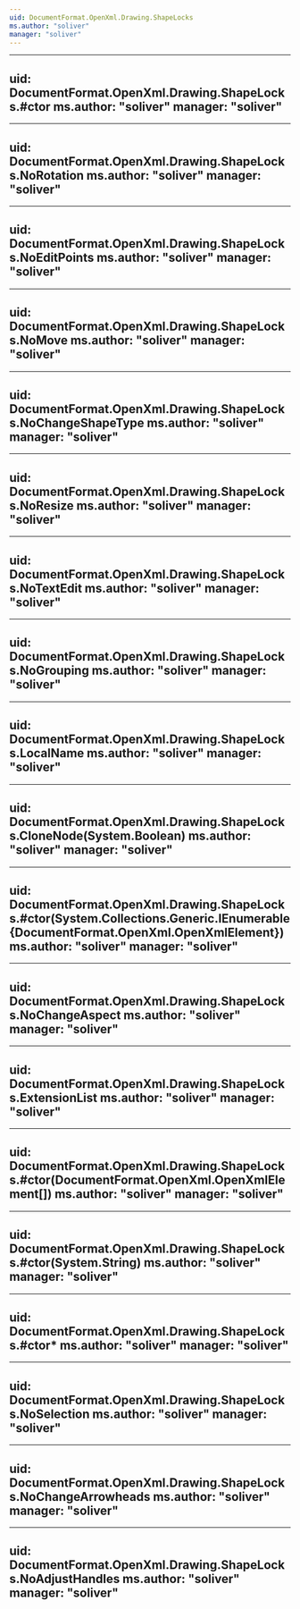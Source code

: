 ```yaml
---
uid: DocumentFormat.OpenXml.Drawing.ShapeLocks
ms.author: "soliver"
manager: "soliver"
---
```


---
uid: DocumentFormat.OpenXml.Drawing.ShapeLocks.#ctor
ms.author: "soliver"
manager: "soliver"
---

---
uid: DocumentFormat.OpenXml.Drawing.ShapeLocks.NoRotation
ms.author: "soliver"
manager: "soliver"
---

---
uid: DocumentFormat.OpenXml.Drawing.ShapeLocks.NoEditPoints
ms.author: "soliver"
manager: "soliver"
---

---
uid: DocumentFormat.OpenXml.Drawing.ShapeLocks.NoMove
ms.author: "soliver"
manager: "soliver"
---

---
uid: DocumentFormat.OpenXml.Drawing.ShapeLocks.NoChangeShapeType
ms.author: "soliver"
manager: "soliver"
---

---
uid: DocumentFormat.OpenXml.Drawing.ShapeLocks.NoResize
ms.author: "soliver"
manager: "soliver"
---

---
uid: DocumentFormat.OpenXml.Drawing.ShapeLocks.NoTextEdit
ms.author: "soliver"
manager: "soliver"
---

---
uid: DocumentFormat.OpenXml.Drawing.ShapeLocks.NoGrouping
ms.author: "soliver"
manager: "soliver"
---

---
uid: DocumentFormat.OpenXml.Drawing.ShapeLocks.LocalName
ms.author: "soliver"
manager: "soliver"
---

---
uid: DocumentFormat.OpenXml.Drawing.ShapeLocks.CloneNode(System.Boolean)
ms.author: "soliver"
manager: "soliver"
---

---
uid: DocumentFormat.OpenXml.Drawing.ShapeLocks.#ctor(System.Collections.Generic.IEnumerable{DocumentFormat.OpenXml.OpenXmlElement})
ms.author: "soliver"
manager: "soliver"
---

---
uid: DocumentFormat.OpenXml.Drawing.ShapeLocks.NoChangeAspect
ms.author: "soliver"
manager: "soliver"
---

---
uid: DocumentFormat.OpenXml.Drawing.ShapeLocks.ExtensionList
ms.author: "soliver"
manager: "soliver"
---

---
uid: DocumentFormat.OpenXml.Drawing.ShapeLocks.#ctor(DocumentFormat.OpenXml.OpenXmlElement[])
ms.author: "soliver"
manager: "soliver"
---

---
uid: DocumentFormat.OpenXml.Drawing.ShapeLocks.#ctor(System.String)
ms.author: "soliver"
manager: "soliver"
---

---
uid: DocumentFormat.OpenXml.Drawing.ShapeLocks.#ctor*
ms.author: "soliver"
manager: "soliver"
---

---
uid: DocumentFormat.OpenXml.Drawing.ShapeLocks.NoSelection
ms.author: "soliver"
manager: "soliver"
---

---
uid: DocumentFormat.OpenXml.Drawing.ShapeLocks.NoChangeArrowheads
ms.author: "soliver"
manager: "soliver"
---

---
uid: DocumentFormat.OpenXml.Drawing.ShapeLocks.NoAdjustHandles
ms.author: "soliver"
manager: "soliver"
---
